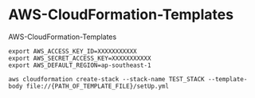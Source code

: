 # AWS-CloudFormation-Templates
AWS-CloudFormation-Templates

```
export AWS_ACCESS_KEY_ID=XXXXXXXXXXX
export AWS_SECRET_ACCESS_KEY=XXXXXXXXXXX
export AWS_DEFAULT_REGION=ap-southeast-1

aws cloudformation create-stack --stack-name TEST_STACK --template-body file://{PATH_OF_TEMPLATE_FILE}/setUp.yml
```